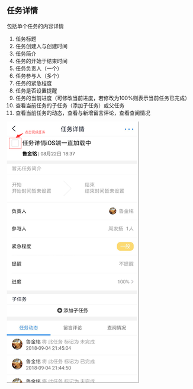 ## 任务详情

包括单个任务的内容详情
1. 任务标题
2. 任务创建人与创建时间
3. 任务简介
4. 任务的开始于结束时间
5. 任务负责人（一个）
6. 任务参与人（多个）
7. 任务的紧急程度
8. 任务是否设置提醒
9. 任务的当前进度（可修改当前进度，若修改为100%则表示当前任务已完成）
10. 查看当前任务的子任务（添加子任务）或父任务
11. 查看当前任务的动态，查看与新增留言评论，查看查阅情况

![任务详情](../img/taskDetailAnnotation.png)